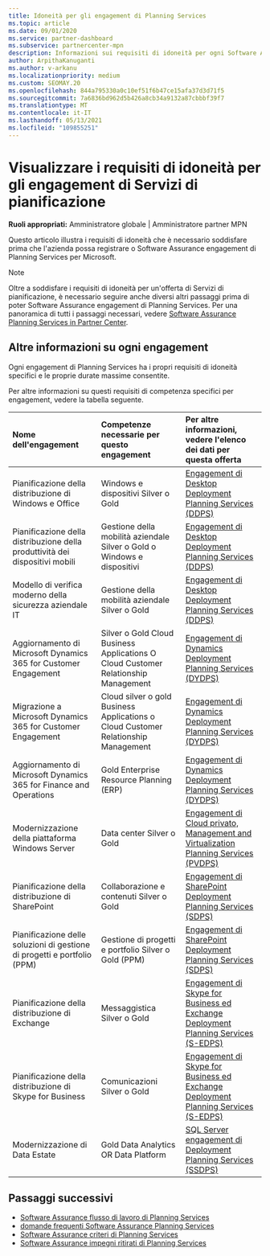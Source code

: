 ```yaml
---
title: Idoneità per gli engagement di Planning Services
ms.topic: article
ms.date: 09/01/2020
ms.service: partner-dashboard
ms.subservice: partnercenter-mpn
description: Informazioni sui requisiti di idoneità per ogni Software Assurance engagement dei servizi di pianificazione che un'azienda potrebbe voler offrire ai clienti aziendali.
author: ArpithaKanuganti
ms.author: v-arkanu
ms.localizationpriority: medium
ms.custom: SEOMAY.20
ms.openlocfilehash: 844a795330a0c10ef51f6b47ce15afa37d3d71f5
ms.sourcegitcommit: 7a6836bd962d5b426a8cb34a9132a87cbbbf39f7
ms.translationtype: MT
ms.contentlocale: it-IT
ms.lasthandoff: 05/13/2021
ms.locfileid: "109855251"
---
```

# <a name="view-eligibility-requirements-for-planning-services-engagements"></a>Visualizzare i requisiti di idoneità per gli engagement di Servizi di pianificazione

**Ruoli appropriati:** Amministratore globale | Amministratore partner MPN

Questo articolo illustra i requisiti di idoneità che è necessario soddisfare prima che l'azienda possa registrare o Software Assurance engagement di Planning Services per Microsoft.

>[!NOTE]
> Oltre a soddisfare i requisiti di idoneità per un'offerta di Servizi di pianificazione, è necessario seguire anche diversi altri passaggi prima di poter Software Assurance engagement di Planning Services. Per una panoramica di tutti i passaggi necessari, vedere [Software Assurance Planning Services in Partner Center](software-assurance-dps.md).

## <a name="learn-more-about-each-engagement"></a>Altre informazioni su ogni engagement

Ogni engagement di Planning Services ha i propri requisiti di idoneità specifici e le proprie durate massime consentite.

Per altre informazioni su questi requisiti di competenza specifici per engagement, vedere la tabella seguente.

| Nome dell'engagement | Competenze necessarie per questo engagement | Per altre informazioni, vedere l'elenco dei dati per questa offerta |
|:--- |:--- |:--- |
| Pianificazione della distribuzione di Windows e Office  | Windows e dispositivi Silver o Gold  |  [Engagement di Desktop Deployment Planning Services (DDPS)](https://go.microsoft.com/fwlink/?linkid=2116072)
| Pianificazione della distribuzione della produttività dei dispositivi mobili  | Gestione della mobilità aziendale Silver o Gold o Windows e dispositivi  | [Engagement di Desktop Deployment Planning Services (DDPS)](https://go.microsoft.com/fwlink/?linkid=2116072) |  
| Modello di verifica moderno della sicurezza aziendale IT |  Gestione della mobilità aziendale Silver o Gold  | [Engagement di Desktop Deployment Planning Services (DDPS)](https://go.microsoft.com/fwlink/?linkid=2116072) |  
| Aggiornamento di Microsoft Dynamics 365 for Customer Engagement  | Silver o Gold Cloud Business Applications O Cloud Customer Relationship Management  | [Engagement di Dynamics Deployment Planning Services (DYDPS)](https://go.microsoft.com/fwlink/?linkid=2116073)
| Migrazione a Microsoft Dynamics 365 for Customer Engagement  | Cloud silver o gold Business Applications o Cloud Customer Relationship Management  | [Engagement di Dynamics Deployment Planning Services (DYDPS)](https://go.microsoft.com/fwlink/?linkid=2116073)
| Aggiornamento di Microsoft Dynamics 365 for Finance and Operations  | Gold Enterprise Resource Planning (ERP)  | [Engagement di Dynamics Deployment Planning Services (DYDPS)](https://go.microsoft.com/fwlink/?linkid=2116073)  |
| Modernizzazione della piattaforma Windows Server | Data center Silver o Gold | [Engagement di Cloud privato, Management and Virtualization Planning Services (PVDPS)](https://go.microsoft.com/fwlink/?linkid=2115982) |
| Pianificazione della distribuzione di SharePoint  | Collaborazione e contenuti Silver o Gold  | [Engagement di SharePoint Deployment Planning Services (SDPS)](https://go.microsoft.com/fwlink/?linkid=2116074)  |
| Pianificazione delle soluzioni di gestione di progetti e portfolio (PPM)  | Gestione di progetti e portfolio Silver o Gold (PPM)  | [Engagement di SharePoint Deployment Planning Services (SDPS)](https://go.microsoft.com/fwlink/?linkid=2116074)  |
| Pianificazione della distribuzione di Exchange  | Messaggistica Silver o Gold  | [Engagement di Skype for Business ed Exchange Deployment Planning Services (S-EDPS)](https://go.microsoft.com/fwlink/?linkid=2116075)  |
Pianificazione della distribuzione di Skype for Business  | Comunicazioni Silver o Gold  | [Engagement di Skype for Business ed Exchange Deployment Planning Services (S-EDPS)](https://go.microsoft.com/fwlink/?linkid=2116075)  |
| Modernizzazione di Data Estate  | Gold Data Analytics OR Data Platform  | [SQL Server engagement di Deployment Planning Services (SSDPS)](https://go.microsoft.com/fwlink/?linkid=2116076)  |

## <a name="next-steps"></a>Passaggi successivi

- [Software Assurance flusso di lavoro di Planning Services](https://go.microsoft.com/fwlink/?linkid=2115983)
- [domande frequenti Software Assurance Planning Services](https://go.microsoft.com/fwlink/?linkid=2116077)
- [Software Assurance criteri di Planning Services](https://go.microsoft.com/fwlink/?linkid=2115984)
- [Software Assurance impegni ritirati di Planning Services](https://query.prod.cms.rt.microsoft.com/cms/api/am/binary/RE4sln9)
